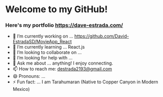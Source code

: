 # Welcome to my GitHub! 

### Here's my portfolio https://dave-estrada.com/


- 🔭 I’m currently working on ... https://github.com/David-EstradaSD/MovieApp_React
- 🌱 I’m currently learning ... React.js
- 👯 I’m looking to collaborate on ...
- 🤔 I’m looking for help with ...
- 💬 Ask me about ... anything! I enjoy connecting.
- 📫 How to reach me: destrada2193@gmail.com
- 😄 Pronouns: ...
- ⚡ Fun fact: ... I am Tarahumaran (Native to Copper Canyon in Modern Mexico) 

